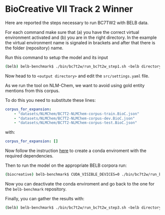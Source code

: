 # BioCreative VII Track 2 Winner

Here are reported the steps necessary to run BC7TW2 with BELB data.

For each command make sure that (a) you have the correct virtual environment activated
and (b) you are in the right directory.
In the example the virtual environment name is signaled in brackets
and after that there is the folder (repository) name.

Run this command to setup the model and its input

```bash
(belb) belb-benchmark$ ./bin/bc7t2w/run_bc7t2w_step1.sh <belb directory> <output directory>
```

Now head to to `<output directory>` and edit the `src/settings.yaml` file.

As we run the tool on NLM-Chem, we want to avoid using gold entity mentions from this corpus.

To do this you need to substitute these lines:

```yaml
corpus_for_expansion:
    - "datasets/NLMChem/BC7T2-NLMChem-corpus-train.BioC.json"
    - "datasets/NLMChem/BC7T2-NLMChem-corpus-dev.BioC.json"
    - "datasets/NLMChem/BC7T2-NLMChem-corpus-test.BioC.json"
```

with: 

```yaml
corpus_for_expansion: []
```

Now follow the instruction [here](https://github.com/bioinformatics-ua/biocreativeVII_track2)
to create a conda enviroment with the required dependencies. 

Then to run the model on the appropriate BELB corpora run:

```bash
(biocreative) belb-benchmark$ CUDA_VISIBLE_DEVICES=0 ./bin/bc7t2w/run_bc7t2w_step2.sh <belb directory> <output directory>
```

Now you can deactivate the conda enviroment and go back to the one for the `belb-benchmark` repository.

Finally, you can gather the results with:

```bash
(belb) belb-benchmark$ ./bin/bc7t2w/run_bc7t2w_step3.sh <belb directory> <output directory>
```


